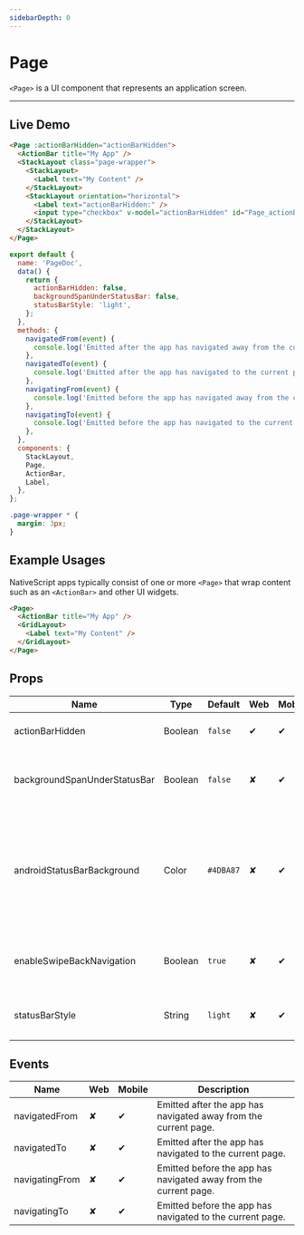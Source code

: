 ```yaml
---
sidebarDepth: 0
---
```


# Page

`<Page>` is a UI component that represents an application screen.

---

## Live Demo

<DocExampleBox :liveDemoMode="true" >

```html
<Page :actionBarHidden="actionBarHidden">
  <ActionBar title="My App" />
  <StackLayout class="page-wrapper">
    <StackLayout>
      <Label text="My Content" />
    </StackLayout>
    <StackLayout orientation="horizontal">
      <Label text="actionBarHidden:" />
      <input type="checkbox" v-model="actionBarHidden" id="Page_actionBarHidden_input" />
    </StackLayout>
  </StackLayout>
</Page>
```

```js
export default {
  name: 'PageDoc',
  data() {
    return {
      actionBarHidden: false,
      backgroundSpanUnderStatusBar: false,
      statusBarStyle: 'light',
    };
  },
  methods: {
    navigatedFrom(event) {
      console.log('Emitted after the app has navigated away from the current page.');
    },
    navigatedTo(event) {
      console.log('Emitted after the app has navigated to the current page.');
    },
    navigatingFrom(event) {
      console.log('Emitted before the app has navigated away from the current page.');
    },
    navigatingTo(event) {
      console.log('Emitted before the app has navigated to the current page.');
    },
  },
  components: {
    StackLayout,
    Page,
    ActionBar,
    Label,
  },
};
```

```scss
.page-wrapper * {
  margin: 3px;
}
```

<PageDoc />
</DocExampleBox>

## Example Usages

NativeScript apps typically consist of one or more `<Page>` that
wrap content such as an `<ActionBar>` and other UI widgets.

```html
<Page>
  <ActionBar title="My App" />
  <GridLayout>
    <Label text="My Content" />
  </GridLayout>
</Page>
```

## Props

| Name                         | Type    | Default   | Web | Mobile | Description                                                                                                                                                                           |
| ---------------------------- | ------- | --------- | --- | ------ | ------------------------------------------------------------------------------------------------------------------------------------------------------------------------------------- |
| actionBarHidden              | Boolean | `false`   | ✔   | ✔      | Shows or hides the `<ActionBar>` for the page.                                                                                                                                        |
| backgroundSpanUnderStatusBar | Boolean | `false`   | ✘   | ✔      | Gets or sets whether the background of the page spans under the status bar.                                                                                                           |
| androidStatusBarBackground   | Color   | `#4DBA87` | ✘   | ✔      | (Android-only) Gets or sets the color of the status bar on Android devices. (Web) This field should set in `public/index.html` for web. `<meta name="theme-color" content="#4DBA87">` |
| enableSwipeBackNavigation    | Boolean | `true`    | ✘   | ✔      | (iOS-only) Gets or sets whether the page can be swiped back on iOS.                                                                                                                   |
| statusBarStyle               | String  | `light`   | ✘   | ✔      | Gets or sets the style of the status bar. Valid values: `light` or `dark`                                                                                                             |

## Events

| Name           | Web | Mobile | Description                                                      |
| -------------- | --- | ------ | ---------------------------------------------------------------- |
| navigatedFrom  | ✘   | ✔      | Emitted after the app has navigated away from the current page.  |
| navigatedTo    | ✘   | ✔      | Emitted after the app has navigated to the current page.         |
| navigatingFrom | ✘   | ✔      | Emitted before the app has navigated away from the current page. |
| navigatingTo   | ✘   | ✔      | Emitted before the app has navigated to the current page.        |
